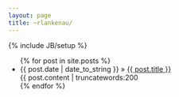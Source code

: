```yaml
---
layout: page
title: ~rlankenau/ 
---
```

{% include JB/setup %}

<ul class="posts">
  {% for post in site.posts %}
    <li>
	<span>{{ post.date | date_to_string }}</span> &raquo; <a href="{{ BASE_PATH }}{{ post.url }}">{{ post.title }}</a>
	<div>{{ post.content | truncatewords:200</div>
	</li>
  {% endfor %}
</ul>


